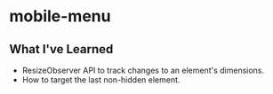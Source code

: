 # mobile-menu


## What I've Learned

- ResizeObserver API to track changes to an element's dimensions.
- How to target the last non-hidden element.